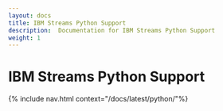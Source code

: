 ```yaml
---
layout: docs
title: IBM Streams Python Support
description:  Documentation for IBM Streams Python Support
weight: 1
---
```


# IBM Streams Python Support

{% include nav.html context="/docs/latest/python/"%}
